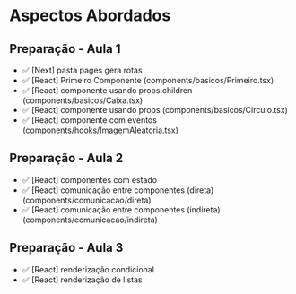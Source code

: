 # Aspectos Abordados

## Preparação - Aula 1

- ✅ [Next] pasta pages gera rotas
- ✅ [React] Primeiro Componente (components/basicos/Primeiro.tsx)
- ✅ [React] componente usando props.children (components/basicos/Caixa.tsx)
- ✅ [React] componente usando props (components/basicos/Circulo.tsx)
- ✅ [React] componente com eventos (components/hooks/ImagemAleatoria.tsx)

## Preparação - Aula 2

- ✅ [React] componentes com estado
- ✅ [React] comunicação entre componentes (direta) (components/comunicacao/direta)
- ✅ [React] comunicação entre componentes (indireta) (components/comunicacao/indireta)

## Preparação - Aula 3

- ✅ [React] renderização condicional
- ✅ [React] renderização de listas
